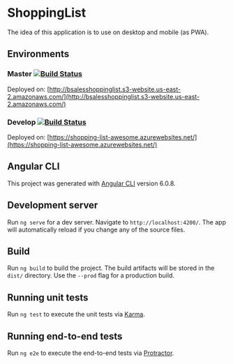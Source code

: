 # ShoppingList

The idea of this application is to use on desktop and mobile (as PWA).

## Environments

### Master [![Build Status](https://travis-ci.org/bsalesc/shopping_list.svg?branch=master)](https://travis-ci.org/bsalesc/shopping_list)

Deployed on: [http://bsalesshoppinglist.s3-website.us-east-2.amazonaws.com/](http://bsalesshoppinglist.s3-website.us-east-2.amazonaws.com/)

### Develop [![Build Status](https://travis-ci.org/bsalesc/shopping_list.svg?branch=develop)](https://travis-ci.org/bsalesc/shopping_list)

Deployed on: [https://shopping-list-awesome.azurewebsites.net/](https://shopping-list-awesome.azurewebsites.net/)

## Angular CLI

This project was generated with [Angular CLI](https://github.com/angular/angular-cli) version 6.0.8.

## Development server

Run `ng serve` for a dev server. Navigate to `http://localhost:4200/`. The app will automatically reload if you change any of the source files.

## Build

Run `ng build` to build the project. The build artifacts will be stored in the `dist/` directory. Use the `--prod` flag for a production build.

## Running unit tests

Run `ng test` to execute the unit tests via [Karma](https://karma-runner.github.io).

## Running end-to-end tests

Run `ng e2e` to execute the end-to-end tests via [Protractor](http://www.protractortest.org/).

